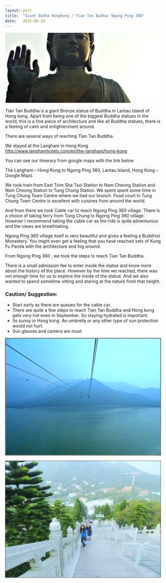 ```yaml
---
layout: post
title:  "Giant Budha HongKong / Tian Tan Budha/ Ngong Ping 360"
date:   2015-08-24
---
```


![The NRI Way](/assets/DSC006892-670x300.jpg)

Tian Tan Buddha is a giant Bronze statue of Buddha in Lantau Island of Hong kong. Apart from being one of the biggest Buddha statues in the world, this is a fine piece of architecture and like all Buddha statues, there is a feeling of calm and enlightenment around.

There are several ways of reaching Tian Tan Buddha.

We stayed at the Langham in Hong Kong http://www.langhamhotels.com/en/the-langham/hong-kong

You can see our itinerary from google maps with the link below

The Langham – Hong Kong to Ngong Ping 360, Lantau Island, Hong Kong – Google Maps

 

We took train from  East Tsim Sha Tsui Station to Nam Cheong Station and Nam Cheong Station to Tung Chung Station.  We spent spent some time in Tung Chung Town Centre where we had our brunch. Food court in Tung Chung Town Centre is excellent with cuisines from around the world.

 

And from there we took Cable car to reach Ngong Ping 360 village. There is a choice of taking ferry from Tung Chung to Ngong Ping 360 village. However I recommend taking the cable car as the ride is quite adventurous and the views are breathtaking.

 

Ngong Ping 360 village itself is very beautiful and gives a feeling a Buddhist Monastery. You might even get a feeling that you have reached sets of Kung Fu Panda with the architecture and fog around.

 

From Ngong Ping 360 , we took the steps to reach Tian Tan Buddha.

 

There is a small admission fee to enter inside the statue and know more about the history of the place. However by the time we reached, there was not enough time for us to explore the inside of the statue. And we also wanted to spend sometime sitting and staring at the nature from that height.

### Caution/ Suggestion:

- Start early as there are queues for the cable car.
- There are quite a few steps to reach Tian Tan Buddha and Hong kong gets very hot even in September. So staying hydrated is important.
- Its sunny in Hong kong. An umbrella or any other type of sun protection would not hurt.
- Sun glasses and camera are must.

![The NRI Way](/assets/DSC00625.jpg)

![The NRI Way](/assets/DSC00675.jpg)
